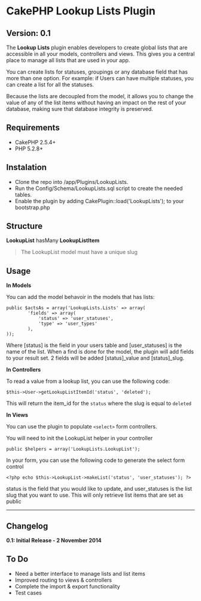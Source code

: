 CakePHP Lookup Lists Plugin
===========================

Version: 0.1
------------

The **Lookup Lists** plugin enables developers to create global lists that are accessible in all your models, controllers and views. This gives you a central place to manage all lists that are used in your app.

You can create lists for statuses, groupings or any database field that has more than one option. For example: if Users can have multiple statuses, you can create a list for all the statuses.

Because the lists are decoupled from the model, it allows you to change the value of any of the list items without having an impact on the rest of your database, making sure that database integrity is preserved.

Requirements
------------

* CakePHP 2.5.4+
* PHP 5.2.8+


Instalation
-----------

* Clone the repo into /app/Plugins/LookupLists.
* Run the Config/Schema/LookupLists.sql script to create the needed tables.
* Enable the plugin by adding CakePlugin::load('LookupLists'); to your bootstrap.php

Structure
-----------

**LookupList** hasMany **LookupListItem**

> The LookupList model must have a unique slug

Usage
-----

**In Models**

You can add the model behavoir in the models that has lists:

    public $actsAs = array('LookupLists.Lists' => array(
            'fields' => array(
                'status' => 'user_statuses',
                'type' => 'user_types'
            ),
    ));

Where [status] is the field in your users table and [user_statuses] is the name of the list. When a find is done for the model, the plugin will add fields to your result set. 2 fields will be added [status]_value and [status]_slug.

**In Controllers**

To read a value from a lookup list, you can use the following code:

    $this->User->getLookupListItemId('status', 'deleted');

This will return the item_id for the `status` where the slug is equal to `deleted`

**In Views**

You can use the plugin to populate `<select>` form controllers.

You will need to init the LookupList helper in your controller

    public $helpers = array('LookupLists.LookupList');

In your form, you can use the following code to generate the select form control

    <?php echo $this->LookupList->makeList('status', 'user_statuses'); ?>

status is the field that you would like to update, and user_statuses is the list slug that you want to use. This will only retrieve list items that are set as public


----------


Changelog
-----

**0.1: Initial Release - 2 November 2014**

To Do
-----

* Need a better interface to manage lists and list items
* Improved routing to views & controllers
* Complete the import & export functionality
* Test cases